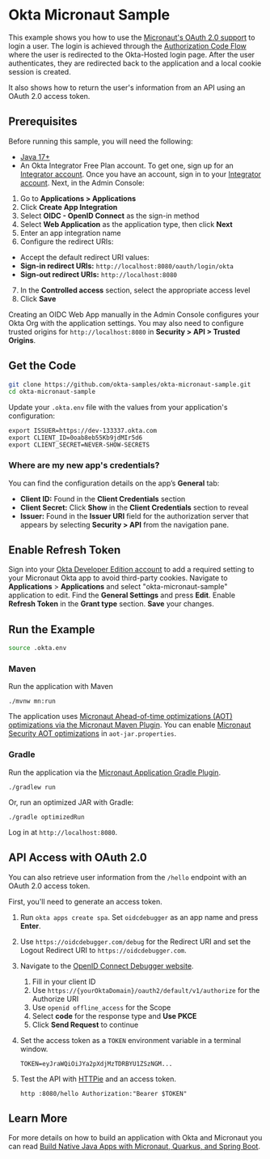 # Okta Micronaut Sample

This example shows you how to use the [Micronaut's OAuth 2.0 support](https://micronaut-projects.github.io/micronaut-security/latest/guide/#oauth) to login a user. The login is achieved through the [Authorization Code Flow](https://developer.okta.com/docs/guides/implement-grant-type/authcode/main/) where the user is redirected to the Okta-Hosted login page. After the user authenticates, they are redirected back to the application and a local cookie session is created.

It also shows how to return the user's information from an API using an OAuth 2.0 access token.

## Prerequisites

Before running this sample, you will need the following:

* [Java 17+](https://sdkman.io/jdks)
* An Okta Integrator Free Plan account. To get one, sign up for an [Integrator account](https://developer.okta.com/login). Once you have an account, sign in to your [Integrator account](https://developer.okta.com/login). Next, in the Admin Console:

1. Go to **Applications > Applications**
2. Click **Create App Integration**
3. Select **OIDC - OpenID Connect** as the sign-in method
4. Select **Web Application** as the application type, then click **Next**
5. Enter an app integration name
6. Configure the redirect URIs:
- Accept the default redirect URI values:
- **Sign-in redirect URIs:** `http://localhost:8080/oauth/login/okta`
- **Sign-out redirect URIs:** `http://localhost:8080`
7. In the **Controlled access** section, select the appropriate access level
8. Click **Save**

Creating an OIDC Web App manually in the Admin Console configures your Okta Org with the application settings. You may also need to configure trusted origins for `http://localhost:8080` in **Security > API > Trusted Origins**.

## Get the Code

```bash
git clone https://github.com/okta-samples/okta-micronaut-sample.git
cd okta-micronaut-sample
```

Update your `.okta.env` file with the values from your application's configuration:

```text
export ISSUER=https://dev-133337.okta.com
export CLIENT_ID=0oab8eb55Kb9jdMIr5d6
export CLIENT_SECRET=NEVER-SHOW-SECRETS
```

### Where are my new app's credentials?

You can find the configuration details on the app’s **General** tab:
- **Client ID:** Found in the **Client Credentials** section
- **Client Secret:** Click **Show** in the **Client Credentials** section to reveal
- **Issuer:** Found in the **Issuer URI** field for the authorization server that appears by selecting **Security > API** from the navigation pane.


## Enable Refresh Token

Sign into your [Okta Developer Edition account](https://developer.okta.com/login/) to add a required setting to your Micronaut Okta app to avoid third-party cookies. Navigate to **Applications** > **Applications** and select "okta-micronaut-sample" application to edit. Find the **General Settings** and press **Edit**. Enable **Refresh Token** in the **Grant type** section. **Save** your changes.

## Run the Example

```bash
source .okta.env
```

### Maven

Run the application with Maven
```
./mvnw mn:run
```

The application uses [Micronaut Ahead-of-time optimizations (AOT) optimizations via the Micronaut Maven Plugin](https://micronaut-projects.github.io/micronaut-maven-plugin/latest/examples/aot.html). You can enable [Micronaut Security AOT optimizations](https://micronaut-projects.github.io/micronaut-security/latest/guide/#aot) in `aot-jar.properties`.

### Gradle

Run the application via the [Micronaut Application Gradle Plugin](https://micronaut-projects.github.io/micronaut-gradle-plugin/latest/).  

```
./gradlew run
```

Or, run an optimized JAR with Gradle:

```
./gradle optimizedRun
```

Log in at `http://localhost:8080`.

## API Access with OAuth 2.0

You can also retrieve user information from the `/hello` endpoint with an OAuth 2.0 access token.

First, you'll need to generate an access token.

1. Run `okta apps create spa`. Set `oidcdebugger` as an app name and press **Enter**.

2. Use `https://oidcdebugger.com/debug` for the Redirect URI and set the Logout Redirect URI to `https://oidcdebugger.com`.

3. Navigate to the [OpenID Connect Debugger website](https://oidcdebugger.com/).

    1. Fill in your client ID
    2. Use `https://{yourOktaDomain}/oauth2/default/v1/authorize` for the Authorize URI
    3. Use `openid offline_access` for the Scope 
    4. Select **code** for the response type and **Use PKCE**
    5. Click **Send Request** to continue

4. Set the access token as a `TOKEN` environment variable in a terminal window.

       TOKEN=eyJraWQiOiJYa2pXdjMzTDRBYU1ZSzNGM...

5. Test the API with [HTTPie](https://httpie.io/cli) and an access token.

       http :8080/hello Authorization:"Bearer $TOKEN"

## Learn More

For more details on how to build an application with Okta and Micronaut you can read [Build Native Java Apps with Micronaut, Quarkus, and Spring Boot](https://developer.okta.com/blog/2021/06/18/native-java-framework-comparison).

[OIDC Web Application Setup Instructions]: https://developer.okta.com/docs/guides/implement-grant-type/authcode/main/#set-up-your-app
